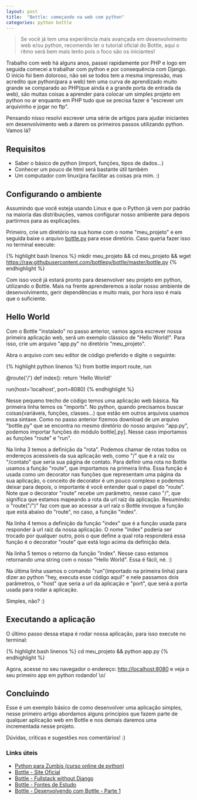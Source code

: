 ```yaml
---
layout: post
title:  "Bottle: começando na web com python"
categories: python bottle
---
```

> Se você já tem uma experiência mais avançada em desenvolvimento web e/ou python, recomendo ler o tutorial oficial do Bottle, aqui o ritmo será bem mais lento pois o foco são os iniciantes!

Trabalho com web há alguns anos, passei rapidamente por PHP e logo em seguida comecei a trabalhar com python e por consequência com Django. O início foi bem doloroso, não sei se todos tem a mesma impressão, mas acredito que python(para a web) tem uma curva de aprendizado muito grande se comparado ao PHP(que ainda é a grande porta de entrada da web), são muitas coisas a aprender para colocar um simples projeto em python no ar  enquanto em PHP tudo que se precisa fazer é "escrever um arquivinho e jogar no ftp".

Pensando nisso resolvi escrever uma série de artigos para ajudar iniciantes em desenvolvimento web a darem os primeiros passos utilizando python. Vamos lá?

## Requisitos

- Saber o básico de python (import, funções, tipos de dados...)
- Conhecer um pouco de html será bastante útil também
- Um computador com linux(pra facilitar as coisas pra mim. :)

## Configurando o ambiente

Assumindo que você esteja usando Linux e que o Python já vem por padrão na maioria das distribuições, vamos configurar nosso ambiente para depois partirmos para as explicações.

Primeiro, crie um diretório na sua home com o nome "meu_projeto" e em seguida baixe o arquivo [bottle.py](https://raw.githubusercontent.com/bottlepy/bottle/master/bottle.py) para esse diretório. Caso queria fazer isso no terminal execute:

{% highlight bash linenos %}
mkdir meu_projeto && cd meu_projeto && wget https://raw.githubusercontent.com/bottlepy/bottle/master/bottle.py
{% endhighlight %}

Com isso você já estará pronto para desenvolver seu projeto em python, utilizando o Bottle. Mais na frente aprenderemos a isolar nosso ambiente de desenvolvimento, gerir dependências e muito mais, por hora isso é mais que o suficiente.

## Hello World

Com o Bottle "instalado" no passo anterior, vamos agora escrever nossa primeira aplicação web, será um exemplo clássico de "Hello World!". Para isso, crie um arquivo "app.py" no diretório "meu_projeto".

Abra o arquivo com seu editor de código preferido e digite o seguinte:

{% highlight python linenos %}
from bottle import route, run

@route('/')
def index():
    return 'Hello World!'

run(host='localhost', port=8080)
{% endhighlight %}

Nesse pequeno trecho de código temos uma aplicação web básica. Na primeira linha temos os "imports". No python, quando precisamos buscar coisas(variáveis, funções, classes...) que estão em outros arquivos usamos essa sintaxe. Como no passo anterior fizemos download de um arquivo "bottle.py" que se encontra no mesmo diretório do nosso arquivo "app.py", podemos importar funções do módulo bottle[.py]. Nesse caso importamos as funções "route" e "run".

Na linha 3 temos a definição da "rota". Podemos chamar de rotas todos os endereços acessíveis da sua aplicação web, como "/" que é a raíz ou "/contato" que seria sua página de contato. Para definir uma rota no Bottle usamos a função "route", que importamos na primeira linha. Essa função é usada como um decorator nas funções que representam uma página da sua aplicação, o conceito de decorator é um pouco complexo e podemos deixar para depois, o importante é você entender qual o papel do "route". Note que o decorator "route" recebe um parâmetro, nesse caso "/", que significa que estamos mapeando a rota da url raíz da aplicação. Resumindo: o "route("/")" faz com que ao acessar a url raíz o Bottle invoque a função que está abaixo do "route", no caso, a função "index".

Na linha 4 temos a definição da função "index" que é a função usada para responder à url raíz da nossa aplicação. O nome "index" poderia ser trocado por qualquer outro, pois o que define a qual rota responderá essa função é o decorator "route" que está logo acima da definição dela.

Na linha 5 temos o retorno da função "index". Nesse caso estamos retornando uma string com o nosso "Hello World". Essa é fácil, né. :)

Na última linha usamos o comando "run"(importado na primeira linha) para dizer ao python "hey, executa esse código aqui!" e nele passamos dois parâmetros, o "host" que seria a url da aplicação e "port", que será a porta usada para rodar a aplicação.

Simples, não? :)

## Executando a aplicação

O último passo dessa etapa é rodar nossa aplicação, para isso execute no terminal:  

{% highlight bash linenos %}
cd meu_projeto && python app.py
{% endhighlight %}

Agora, acesse no seu navegador o endereço: [http://localhost:8080](http://localhost:8080) e veja o seu primeiro app em python rodando! \o/

## Concluindo

Esse é um exemplo básico de como desenvolver uma aplicação simples, nesse primeiro artigo abordamos alguns princípios que fazem parte de qualquer aplicação web em Bottle e nos demais daremos uma incrementada nesse projeto.

Dúvidas, críticas e sugestões nos comentários! :)

### Links úteis

- [Python para Zumbis (curso online de python)](http://pycursos.com/python-para-zumbis/)
- [Bottle - Site Oficial](http://bottlepy.org)
- [Bottle - Fullstack without Django](http://www.avelino.xxx/2014/12/bottle-full-stack-without-django)
- [Bottle - Fontes de Estudo](https://ericstk.wordpress.com/2014/12/03/bottle-framework-fontes-de-estudos/)
- [Bottle - Desenvolvendo com Bottle - Parte 1](http://pythonclub.com.br/desenvolvendo-com-bottle-parte-1.html)